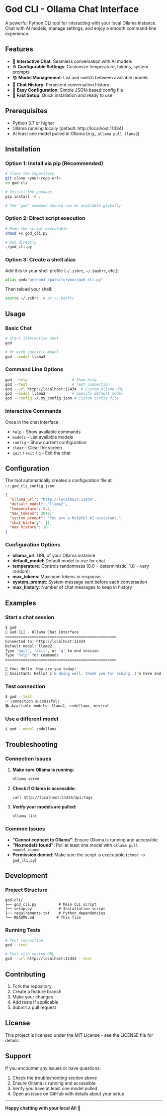 # God CLI - Ollama Chat Interface

A powerful Python CLI tool for interacting with your local Ollama instance. Chat with AI models, manage settings, and enjoy a smooth command-line experience.

## Features

- 🤖 **Interactive Chat**: Seamless conversation with AI models
- ⚙️ **Configurable Settings**: Customize temperature, tokens, system prompts
- 📚 **Model Management**: List and switch between available models
- 💾 **Chat History**: Persistent conversation history
- 🔧 **Easy Configuration**: Simple JSON-based config file
- 🚀 **Fast Setup**: Quick installation and ready to use

## Prerequisites

- Python 3.7 or higher
- Ollama running locally (default: http://localhost:11434)
- At least one model pulled in Ollama (e.g., `ollama pull llama2`)

## Installation

### Option 1: Install via pip (Recommended)

```bash
# Clone the repository
git clone <your-repo-url>
cd god-cli

# Install the package
pip install -e .

# The 'god' command should now be available globally
```

### Option 2: Direct script execution

```bash
# Make the script executable
chmod +x god_cli.py

# Run directly
./god_cli.py
```

### Option 3: Create a shell alias

Add this to your shell profile (`~/.zshrc`, `~/.bashrc`, etc.):

```bash
alias god="python3 /path/to/your/god_cli.py"
```

Then reload your shell:
```bash
source ~/.zshrc  # or ~/.bashrc
```

## Usage

### Basic Chat

```bash
# Start interactive chat
god

# Or with specific model
god --model llama2
```

### Command Line Options

```bash
god --help                    # Show help
god --test                    # Test connection
god --url http://localhost:11434  # Custom Ollama URL
god --model llama2            # Specify default model
god --config ~/.my_config.json # Custom config file
```

### Interactive Commands

Once in the chat interface:

- `help` - Show available commands
- `models` - List available models
- `config` - Show current configuration
- `clear` - Clear the screen
- `quit` / `exit` / `q` - Exit the chat

## Configuration

The tool automatically creates a configuration file at `~/.god_cli_config.json`:

```json
{
  "ollama_url": "http://localhost:11434",
  "default_model": "llama2",
  "temperature": 0.7,
  "max_tokens": 2048,
  "system_prompt": "You are a helpful AI assistant.",
  "chat_history": [],
  "max_history": 10
}
```

### Configuration Options

- **ollama_url**: URL of your Ollama instance
- **default_model**: Default model to use for chat
- **temperature**: Controls randomness (0.0 = deterministic, 1.0 = very random)
- **max_tokens**: Maximum tokens in response
- **system_prompt**: System message sent before each conversation
- **max_history**: Number of chat messages to keep in history

## Examples

### Start a chat session
```bash
$ god
🤖 God CLI - Ollama Chat Interface
==================================================
Connected to: http://localhost:11434
Default model: llama2
Type 'quit', 'exit', or 'q' to end session
Type 'help' for commands
==================================================

💬 You: Hello! How are you today?
🤖 Assistant: Hello! I'm doing well, thank you for asking. I'm here and ready to help you with any questions or tasks you might have. How can I assist you today?
```

### Test connection
```bash
$ god --test
✅ Connection successful!
📚 Available models: llama2, codellama, mistral
```

### Use a different model
```bash
$ god --model codellama
```

## Troubleshooting

### Connection Issues

1. **Make sure Ollama is running:**
   ```bash
   ollama serve
   ```

2. **Check if Ollama is accessible:**
   ```bash
   curl http://localhost:11434/api/tags
   ```

3. **Verify your models are pulled:**
   ```bash
   ollama list
   ```

### Common Issues

- **"Cannot connect to Ollama"**: Ensure Ollama is running and accessible
- **"No models found"**: Pull at least one model with `ollama pull <model_name>`
- **Permission denied**: Make sure the script is executable (`chmod +x god_cli.py`)

## Development

### Project Structure

```
god-cli/
├── god_cli.py          # Main CLI script
├── setup.py            # Installation script
├── requirements.txt    # Python dependencies
└── README.md          # This file
```

### Running Tests

```bash
# Test connection
god --test

# Test with custom URL
god --url http://localhost:11434 --test
```

## Contributing

1. Fork the repository
2. Create a feature branch
3. Make your changes
4. Add tests if applicable
5. Submit a pull request

## License

This project is licensed under the MIT License - see the LICENSE file for details.

## Support

If you encounter any issues or have questions:

1. Check the troubleshooting section above
2. Ensure Ollama is running and accessible
3. Verify you have at least one model pulled
4. Open an issue on GitHub with details about your setup

---

**Happy chatting with your local AI! 🚀**

